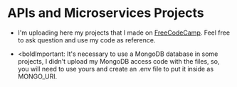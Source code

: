 # APIs and Microservices Projects

- I'm uploading here my projects that I made on <a href="https://www.freecodecamp.org">FreeCodeCamp</a>. Feel free to ask question and use my code as reference.

- <boldImportant:</b> It's necessary to use a MongoDB database in some projects, I didn't upload my MongoDB access code with the files, so, you will need to use yours and create an .env file to put it inside as MONGO_URI.
